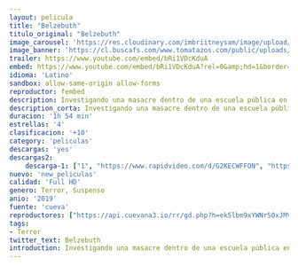 ```yaml
---
layout: pelicula
title: "Belzebuth"
titulo_original: "Belzebuth"
image_carousel: 'https://res.cloudinary.com/imbriitneysam/image/upload/v1557029077/belzebuth-poster-min.jpg'
image_banner: 'https://cl.buscafs.com/www.tomatazos.com/public/uploads/images/208992_1140x516.jpg'
trailer: https://www.youtube.com/embed/bRi1VDcKduA
embed: https://www.youtube.com/embed/bRi1VDcKduA?rel=0&amp;hd=1&border=0&wmode=opaque&enablejsapi=1&modestbranding=1&controls=1&showinfo=1
idioma: 'Latino'
sandbox: allow-same-origin allow-forms
reproductor: fembed
description: Investigando una masacre dentro de una escuela pública en la frontera de México y Estados Unidos, el agente Emmanuel Ritter encuentra que el extraño caso parece estar ligado a la llegada del antiguo demonio Belzebuth. Sin embargo, para detener esta ola de infanticidios, Ritter tendrá que enfrentarse a sí mismo antes de confrontar a las fuerzas del bien y del mal.
description_corta: Investigando una masacre dentro de una escuela pública en la frontera de México y Estados Unidos, el agente Emmanuel Ritter encuentra que el extraño caso parece estar ligado a la llegada del antiguo demonio Belzebuth. Sin embargo, para..
duracion: '1h 54 min'
estrellas: '4'
clasificacion: '+10'
category: 'peliculas'
descargas: 'yes'
descargas2:
    descarga-1: ["1", "https://www.rapidvideo.com/d/G2KECWFFON", "https://www.google.com/s2/favicons?domain=openload.co","OpenLoad","https://res.cloudinary.com/imbriitneysam/image/upload/v1541473684/mexico.png", "Latino", "Full HD"]
nuevo: 'new_peliculas'
calidad: 'Full HD'
genero: Terror, Suspenso
anio: '2019'
fuente: 'cueva'
reproductores: ["https://api.cuevana3.io/rr/gd.php?h=ek5lbm9xYWNrS0xJMVp5b21KREk0dFBLbjVkaHhkRGdrOG1jbnBpUnhhS1YwSDlubVp2WXlNK1FkSDZGdzVYaHZiUnBkWVd6d3F1VzBxS1paTm5DdjVtU3FadVkyUT09"]
tags:
- Terror
twitter_text: Belzebuth
introduction: Investigando una masacre dentro de una escuela pública en la frontera de México y Estados Unidos, el agente Emmanuel Ritter encuentra que el extraño caso parece estar ligado a la llegada del antiguo demonio Belzebuth. Sin embargo, para..
---
```



 







